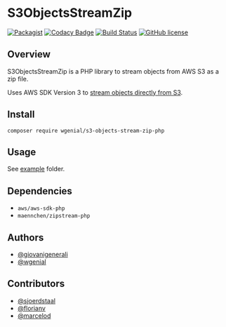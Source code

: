 # S3ObjectsStreamZip

[![Packagist](https://img.shields.io/packagist/v/wgenial/s3-objects-stream-zip-php.svg)](https://packagist.org/packages/wgenial/s3-objects-stream-zip-php)
[![Codacy Badge](https://api.codacy.com/project/badge/Grade/719df2ec6ebf460e85bb2192f82758b7)](https://www.codacy.com/app/giovanigenerali/s3-objects-stream-zip-php?utm_source=github.com&amp;utm_medium=referral&amp;utm_content=wgenial/s3-objects-stream-zip-php&amp;utm_campaign=Badge_Grade)
[![Build Status](https://travis-ci.org/wgenial/s3-objects-stream-zip-php.svg?branch=master)](https://travis-ci.org/wgenial/s3-objects-stream-zip-php)
[![GitHub license](https://img.shields.io/github/license/wgenial/s3-objects-stream-zip-php.svg)](https://github.com/wgenial/s3-objects-stream-zip-php/blob/master/LICENSE)


## Overview
S3ObjectsStreamZip is a PHP library to stream objects from AWS S3 as a zip file.

Uses AWS SDK Version 3 to [stream objects directly from S3](https://docs.aws.amazon.com/aws-sdk-php/v3/guide/service/s3-stream-wrapper.html).


## Install
```
composer require wgenial/s3-objects-stream-zip-php
```

## Usage
See [example](https://github.com/wgenial/s3-objects-stream-zip-php/blob/master/example/index.php) folder.


## Dependencies
* ```aws/aws-sdk-php```
* ```maennchen/zipstream-php```


## Authors
* [@giovanigenerali](https://github.com/giovanigenerali)
* [@wgenial](https://github.com/wgenial)

## Contributors
* [@sjoerdstaal](https://github.com/sjoerdstaal)
* [@florianv](https://github.com/florianv)
* [@marcelod](https://github.com/marcelod)
